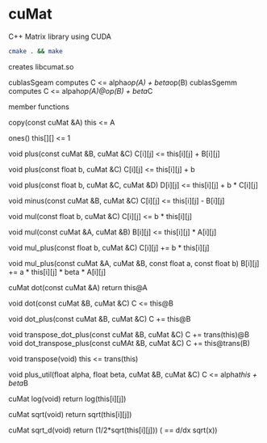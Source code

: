 # cuMat

C++ Matrix library using CUDA

```bash
cmake . && make
```
creates libcumat.so

cublasSgeam computes C <= alpha*op(A) + beta*op(B)
cublasSgemm computes C <= alpah*op(A)@op(B) + beta*C

member functions

copy(const cuMat &A) this <= A

ones()   this[][] <= 1

void plus(const cuMat &B, cuMat &C)            C[i][j] <= this[i][j] + B[i][j]

void plus(const float b, cuMat &C)             C[i][j] <= this[i][j] + b

void plus(const float b, cuMat &C, cuMat &D)   D[i][j] <= this[i][j] + b * C[i][j]

void minus(const cuMat &B, cuMat &C)           C[i][j] <= this[i][j] - B[i][j]

void mul(const float b, cuMat &C)              C[i][j] <= b * this[i][j]

void mul(const cuMat &A, cuMat &B)             B[i][j] <= this[i][j] * A[i][j]

void mul_plus(const float b, cuMat &C)         C[i][j] += b * this[i][j]

void mul_plus(const cuMat &A, cuMat &B,
              const float a, const float b)    B[i][j] += a * this[i][j] * beta * A[i][j]

cuMat dot(const cuMat &A)                      return this@A

void dot(const cuMat &B, cuMat &C)             C <= this@B

void dot_plus(const cuMat &B, cuMat &C)        C += this@B

void transpose_dot_plus(const cuMat &B,
                        cuMat &C)              C += trans(this)@B
void dot_transpose_plus(const cuMAt &B,
                        cuMat &C)              C += this@trans(B)
                        
void transpose(void)                           this <= trans(this)

void plus_util(float alpha, float beta,
               cuMat &B, cuMat &C)             C <= alpha*this + beta*B

cuMat log(void)                                return log(this[i][j])

cuMat sqrt(void)                               return sqrt(this[i][j])

cuMat sqrt_d(void)                             return (1/2*sqrt(this[i][j])) ( == d/dx sqrt(x))